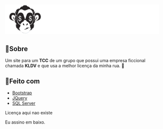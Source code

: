 <h1 align="center">
<img style="background:#10967f" src="WebContent/img/iconfull.png">
</h1>

## 🔖Sobre

Um site para um **TCC** de um grupo que possui uma empresa ficcional chamada **KLDV** e que usa a melhor licença da minha rua. 🤖

## 🚀Feito com
- [Bootstrap](https://getbootstrap.com/)
- [JQuery](https://jquery.com/)
- [SQL Server](https://www.microsoft.com/pt-br/sql-server/sql-server-downloads)

Licença aqui nao existe

Eu assino em baixo.

